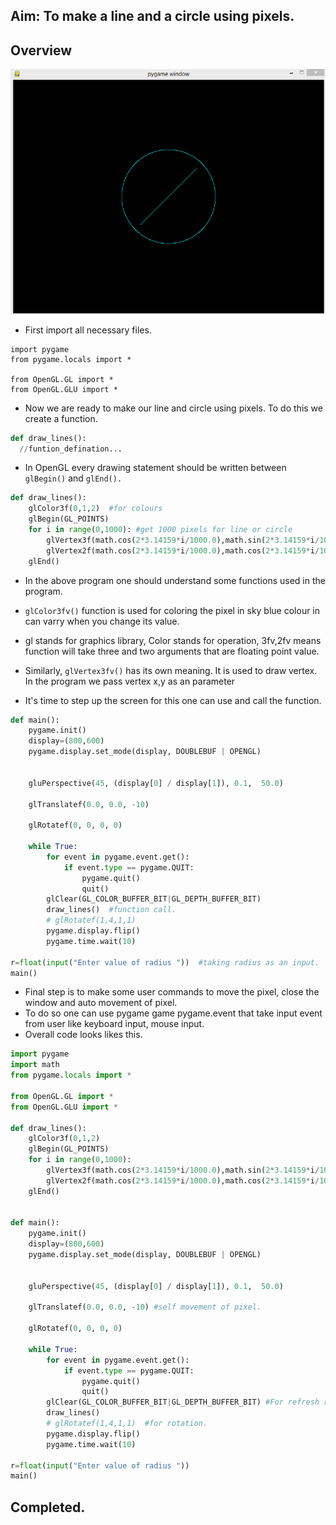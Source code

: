 ## Aim: To make a line and a circle using pixels.
## Overview
<img src="https://github.com/kr123Manish/ComputerGraphics_with_openGL/blob/main/Programs/images/circleline.PNG"></img>
- First import all necessary files.
``` 
import pygame 
from pygame.locals import *

from OpenGL.GL import *
from OpenGL.GLU import *
```
- Now we are ready to make our line and circle using pixels. To do this we create a function.
```python
def draw_lines():
  //funtion_defination...
```
- In OpenGL every drawing statement should be written between ```glBegin()``` and ```glEnd().```
```python
def draw_lines():
	glColor3f(0,1,2)  #for colours
	glBegin(GL_POINTS)
	for i in range(0,1000): #get 1000 pixels for line or circle
		glVertex3f(math.cos(2*3.14159*i/1000.0),math.sin(2*3.14159*i/1000.0),r) #for circle in form of (x-axis,y-axis,radius)
		glVertex2f(math.cos(2*3.14159*i/1000.0),math.cos(2*3.14159*i/1000.0)) #for line in form of (x-axis,y-axis)
	glEnd()
 ```
 - In the above program one should understand some functions used in the program.

- ```glColor3fv()``` function is used for coloring the pixel in sky blue colour in can varry when you change its value.

- gl stands for graphics library, Color stands for operation, 3fv,2fv means function will take three and two arguments that are floating point value.

- Similarly, ```glVertex3fv()``` has its own meaning. It is used to draw vertex. In the program we pass vertex x,y as an parameter

- It's time to step up the screen for this one can use and call the function.
```python
def main():
	pygame.init()
	display=(800,600)
	pygame.display.set_mode(display, DOUBLEBUF | OPENGL)


	gluPerspective(45, (display[0] / display[1]), 0.1,  50.0)

	glTranslatef(0.0, 0.0, -10)

	glRotatef(0, 0, 0, 0)

	while True:
		for event in pygame.event.get():
			if event.type == pygame.QUIT:
				pygame.quit()
				quit()
		glClear(GL_COLOR_BUFFER_BIT|GL_DEPTH_BUFFER_BIT)
		draw_lines()  #function call.
		# glRotatef(1,4,1,1)
		pygame.display.flip()
		pygame.time.wait(10)

r=float(input("Enter value of radius "))  #taking radius as an input.
main()
```
- Final step is to make some user commands to move the pixel, close the window and auto movement of pixel.
- To do so one can use pygame game pygame.event that take input event from user like keyboard input, mouse input.
- Overall code looks likes this.
```python
import pygame
import math
from pygame.locals import *

from OpenGL.GL import *
from OpenGL.GLU import *

def draw_lines():
	glColor3f(0,1,2)
	glBegin(GL_POINTS)
	for i in range(0,1000):
		glVertex3f(math.cos(2*3.14159*i/1000.0),math.sin(2*3.14159*i/1000.0),r)
		glVertex2f(math.cos(2*3.14159*i/1000.0),math.cos(2*3.14159*i/1000.0))
	glEnd()


def main():
	pygame.init()
	display=(800,600)
	pygame.display.set_mode(display, DOUBLEBUF | OPENGL)


	gluPerspective(45, (display[0] / display[1]), 0.1,  50.0)

	glTranslatef(0.0, 0.0, -10) #self movement of pixel.

	glRotatef(0, 0, 0, 0)

	while True:
		for event in pygame.event.get():
			if event.type == pygame.QUIT:
				pygame.quit()
				quit()
		glClear(GL_COLOR_BUFFER_BIT|GL_DEPTH_BUFFER_BIT) #For refresh rate(frame buffer)
		draw_lines()
		# glRotatef(1,4,1,1)  #for rotation.
		pygame.display.flip()
		pygame.time.wait(10)

r=float(input("Enter value of radius "))
main()
```
## Completed.
